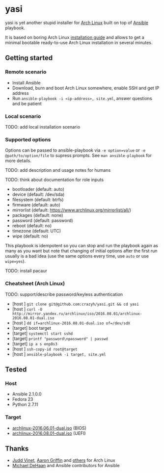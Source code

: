 yasi
====

yasi is yet another stupid installer for [Arch Linux](https://www.archlinux.org/) built on top of [Ansible](https://github.com/ansible/ansible) playbook.

It is based on boring Arch Linux [installation guide](https://wiki.archlinux.org/index.php/installation_guide) and allows to get a minimal bootable ready-to-use Arch Linux installation in several minutes.

Getting started
---------------

### Remote scenario

- Install Ansible
- Download, burn and boot Arch Linux somewhere, enable SSH and get IP address
- Run `ansible-playbook -i <ip-address>, site.yml`, answer questions and be patient

### Local scenario

TODO: add local installation scenario

### Supported options

Options can be passed to ansible-playbook via `-e option=value` or `-e @path/to/option/file` to supress prompts. See `man ansible-playbook` for more details.

TODO: add description and usage notes for humans

TODO: think about documentation for role inputs

- bootloader (default: auto)
- device (default: /dev/sda)
- filesystem (default: btrfs)
- firmware (default: auto)
- mirrorlist (default: https://www.archlinux.org/mirrorlist/all/)
- packages (default: none)
- password (default: password)
- reboot (default: no)
- timezone (default: UTC)
- wipe (default: no)

This playbook is idempotent so you can stop and run the playbook again as many as you want but note that changing of initial options after the first run usually is a bad idea (use the same options every time, use `auto` or use `wipe=yes`).

TODO: install pacaur

### Cheatsheet (Arch Linux)

TODO: support/describe password/keyless authentication

- [host  ] `git clone git@github.com:crazyh/yasi.git && cd yasi`
- [host  ] `curl -O http://mirror.yandex.ru/archlinux/iso/2016.08.01/archlinux-2016.08.01-dual.iso`
- [host  ] `dd if=archlinux-2016.08.01-dual.iso of=/dev/sdX`
- [target]  boot target
- [target] `systemctl start sshd`
- [target] `printf "password\npassword" | passwd`
- [target] `ip a s enp0s3`
- [host  ] `ssh-copy-id root@target`
- [host  ] `ansible-playbook -i target, site.yml`

Tested
------

### Host

- Ansible 2.1.0.0
- Fedora 23
- Python 2.7.11

### Target

- [archlinux-2016.06.01-dual.iso](https://www.archlinux.org/releng/releases/2016.06.01/) (BIOS)
- [archlinux-2016.08.01-dual.iso](https://www.archlinux.org/releng/releases/2016.08.01/) (UEFI)

Thanks
------

- [Judd Vinet](https://github.com/jvinet), [Aaron Griffin](https://www.archlinux.org/people/developers/#aaron) and [others](https://www.archlinux.org/people/developers/) for Arch Linux
- [Michael DeHaan](https://github.com/mpdehaan) and Ansible contributors for Ansible

